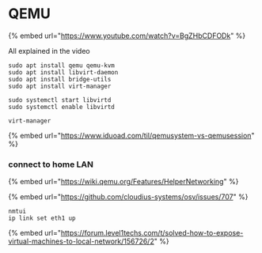 # QEMU

{% embed url="https://www.youtube.com/watch?v=BgZHbCDFODk" %}

All explained in the video

```
sudo apt install qemu qemu-kvm
sudo apt install libvirt-daemon
sudo apt install bridge-utils
sudo apt install virt-manager

```

```
sudo systemctl start libvirtd
sudo systemctl enable libvirtd
```

```
virt-manager
```

{% embed url="https://www.iduoad.com/til/qemusystem-vs-qemusession" %}

### connect to home LAN

{% embed url="https://wiki.qemu.org/Features/HelperNetworking" %}

{% embed url="https://github.com/cloudius-systems/osv/issues/707" %}

```
nmtui
ip link set eth1 up
```

{% embed url="https://forum.level1techs.com/t/solved-how-to-expose-virtual-machines-to-local-network/156726/2" %}

